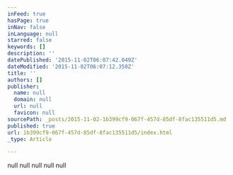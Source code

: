 ```yaml
---
inFeed: true
hasPage: true
inNav: false
inLanguage: null
starred: false
keywords: []
description: ''
datePublished: '2015-11-02T06:07:42.049Z'
dateModified: '2015-11-02T06:07:12.350Z'
title: ''
authors: []
publisher:
  name: null
  domain: null
  url: null
  favicon: null
sourcePath: _posts/2015-11-02-1b399cf9-067f-457d-85df-8fac135511d5.md
published: true
url: 1b399cf9-067f-457d-85df-8fac135511d5/index.html
_type: Article

---
```

null
null
null
null
null